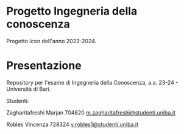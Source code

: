 # Progetto Ingegneria della conoscenza

Progetto Icon dell'anno 2023-2024.

# Presentazione
Repository per l'esame di Ingegneria della Conoscenza, a.a. 23-24 - Università di Bari.

Studenti:

Zagharitafreshi Marjan 704820   m.zagharitafreshi@studenti.uniba.it

Robles Vincenza        728324   v.robles1@studenti.uniba.it
